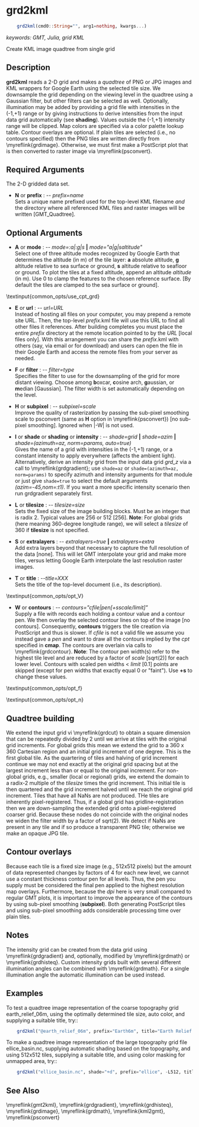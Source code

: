 # grd2kml

```julia
	grd2kml(cmd0::String="", arg1=nothing, kwargs...)
```

*keywords: GMT, Julia, grid KML*

Create KML image quadtree from single grid

Description
-----------

**grd2kml** reads a 2-D grid and makes a *quadtree* of PNG or JPG images and KML wrappers for
Google Earth using the selected tile size. We downsample the grid depending on the viewing
level in the quadtree using a Gaussian filter, but other filters can be selected as well.
Optionally, illumination may be added by providing a grid file with intensities in the (-1,+1)
range or by giving instructions to derive intensities from the input data grid automatically
(see **shading**). Values outside the (-1,+1) intensity range will be clipped. Map colors are
specified via a color palette lookup table. Contour overlays are optional. If plain tiles are
selected (i.e., no contours specified) then the PNG tiles are written directly from \myreflink{grdimage}.
Otherwise, we must first make a PostScript plot that is then converted to raster image via \myreflink{psconvert}.

Required Arguments
------------------

The 2-D gridded data set.

- **N** or **prefix** : -- *prefix=name*\
    Sets a unique name prefixed used for the top-level KML filename *and* the
    directory where all referenced KML files and raster images will be written [GMT_Quadtree].

Optional Arguments
------------------

- **A** or **mode** : -- *mode=:a|:g|s* **|** *mode="a|g|saltitude"*\
    Select one of three altitude modes recognized by Google Earth that
    determines the altitude (in m) of the tile layer: **a** absolute
    altitude, **g** altitude relative to sea surface or ground, **s**
    altitude relative to seafloor or ground. To plot the tiles at a
    fixed altitude, append an altitude *altitude* (in m). Use 0 to clamp the
    features to the chosen reference surface. [By default the tiles are clamped
    to the sea surface or ground].

\textinput{common_opts/use_cpt_grd}

- **E** or **url** : -- *url=URL*\
    Instead of hosting all files on your computer, you may prepend a remote site URL. Then,
    the top-level *prefix*.kml file will use this URL to find all other files it references.
    After building completes you must place the entire *prefix* directory at the remote
    location pointed to by the *URL* [local files only]. With this arrangement you can
    share the *prefix*.kml with others (say, via email or for download) and users can
    open the file in their Google Earth and access the remote files from your server as needed.

- **F** or **filter** : -- *filter=type*\
    Specifies the filter to use for the downsampling of the grid for more distant viewing.
    Choose among **b**oxcar, **c**osine arch, **g**aussian, or **m**edian [Gaussian].
    The filter width is set automatically depending on the level.

- **H** or **subpixel** : -- *subpixel=scale*\
    Improve the quality of rasterization by passing the sub-pixel smoothing scale
    to psconvert (same as **H** option in \myreflink{psconvert}) [no sub-pixel smoothing].
    Ignored when |-W| is not used.

- **I** or **shade** or **shading** or **intensity** : -- *shade=grid* **|** *shade=azim* **|** *shade=(azimuth=az, norm=params, auto=true)*\
   Gives the name of a grid with intensities in the (-1,+1) range, or a constant intensity to apply everywhere
   (affects the ambient light). Alternatively, derive an intensity grid from the input data grid *grd\_z* via a
   call to \myreflink{grdgradient}; use `shade=az` or ``shade=(azimuth=az, norm=params)`` to specify azimuth
   and intensity arguments for that module or just give ``shade=true`` to select the default arguments
   *(azim=-45,nom=:t1)*. If you want a more specific intensity scenario then run grdgradient separately first.

- **L** or **tilesize** : -- *tilesize=size*\
    Sets the fixed size of the image building blocks. Must be an integer that is radix 2.
    Typical values are 256 or 512 [256]. **Note**: For global grids (here meaning 360-degree
    longitude range), we will select a *tilesize* of 360 if **tilesize** is not specified.

- **S** or **extralayers** : -- *extralayers=true* **|** *extralayers=extra*\
    Add extra layers beyond that necessary to capture the full resolution of the data [none].
    This will let GMT interpolate your grid and make more tiles, versus letting Google Earth
    interpolate the last resolution raster images.

- **T** or **title** : --*title=XXX*\
    Sets the title of the top-level document (i.e., its description).

\textinput{common_opts/opt_V}

- **W** or **contours** : -- *contours="cfile|pen[+sscale/limit]"*\
    Supply a file with records each holding a contour value and a contour pen.
    We then overlay the selected contour lines on top of the image [no contours].
    Consequently, **contours** triggers the tile creation via PostScript and thus is slower.
    If *cfile* is not a valid file we assume you instead gave a *pen* and want
    to draw all the contours implied by the *cpt* specified in **cmap**. The contours
    are overlain via calls to \myreflink{grdcontour}. **Note**: The contour pen width(s)
    refer to the highest tile level and are reduced by a factor of *scale* [sqrt(2)] for each
    lower level. Contours with scaled pen widths < *limit* [0.1] points are skipped (except
    for pen widths that exactly equal 0 or "faint"). Use **+s** to change these values.

\textinput{common_opts/opt_f}

\textinput{common_opts/opt_n}

Quadtree building
-----------------

We extend the input grid vi \myreflink{grdcut} to obtain a square dimension that can be repeatedly divided
by 2 until we arrive at tiles with the original grid increments. For global grids this mean we
extend the grid to a 360 x 360 Cartesian region and an initial grid increment of one
degree. This is the first global tile. As the quartering of tiles and halving of grid
increment continue we may not end exactly at the original grid spacing but at the largest
increment less than or equal to the original increment. For non-global grids, e.g., smaller
(local or regional) grids, we extend the domain to a radix-2 multiple of the *tilesize*
times the grid increment. This initial tile is then quartered and the grid increment halved
until we reach the original grid increment. Tiles that have all NaNs are not produced.
THe tiles are inherently pixel-registered. Thus, if a global grid has gridline-registration then
we are down-sampling the extended grid onto a pixel-registered coarser grid. Because these
nodes do not coincide with the original nodes we widen the filter width by a factor of sqrt(2).
We detect if NaNs are present in any tile and if so produce a transparent PNG tile; otherwise we
make an opaque JPG tile.

Contour overlays
----------------

Because each tile is a fixed size image (e.g., 512x512 pixels) but the amount of data represented
changes by factors of 4 for each new level, we cannot use a constant thickness contour pen for all
levels. Thus, the pen you supply must be considered the final pen applied to the highest resolution
map overlays. Furthermore, because the *dpi* here is very small compared to regular GMT plots, it is
important to improve the appearance of the contours by using sub-pixel smoothing (**subpixel**). Both
generating PostScript tiles and using sub-pixel smoothing adds considerable processing time over
plain tiles.

Notes
-----

The intensity grid can be created from the data grid using \myreflink{grdgradient} and, optionally,
modified by \myreflink{grdmath} or \myreflink{grdhisteq}. Custom intensity grids built with several
different illumination angles can be combined with \myreflink{grdmath}. For a single illumination
angle the automatic illumination can be used instead.

Examples
--------

To test a quadtree image representation of the coarse topography grid earth_relief_06m, using
the optimally determined tile size, auto color, and supplying a suitable title, try::

```julia
    grd2kml("@earth_relief_06m", prefix="Earth6m", title="Earth Relief 6x6 arc minutes", cmap=:earth)
```

To make a quadtree image representation of the large topography grid file ellice_basin.nc,
supplying automatic shading based on the topography, and using 512x512 tiles,
supplying a suitable title, and using color masking for unmapped area, try::

```julia
    grd2kml("ellice_basin.nc", shade="+d", prefix="ellice", -L512, title="Ellice Basin Bathymetry")
```

See Also
--------

\myreflink{gmt2kml},
\myreflink{grdgradient},
\myreflink{grdhisteq},
\myreflink{grdimage},
\myreflink{grdmath},
\myreflink{kml2gmt},
\myreflink{psconvert}
